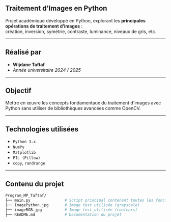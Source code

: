 ## Traitement d’Images en Python

Projet académique développé en Python, explorant les **principales opérations de traitement d’images** :  
création, inversion, symétrie, contraste, luminance, niveaux de gris, etc.

---

## Réalisé par
- **Wijdane Taftaf**
- *Année universitaire 2024 / 2025*

---

## Objectif

Mettre en œuvre les concepts fondamentaux du traitement d'images avec Python sans utiliser de bibliothèques avancées comme OpenCV.

---

## Technologies utilisées

- `Python 3.x`
- `NumPy`
- `Matplotlib`
- `PIL (Pillow)`
- `copy`, `randrange`

---

## Contenu du projet

```bash
Program_MP_Taftaf/
├── main.py               # Script principal contenant toutes les fonctions
├── ImagePython.jpg       # Image test utilisée (grayscale)
├── imageRGB.jpg          # Image test utilisée (couleurs)
├── README.md             # Documentation du projet
